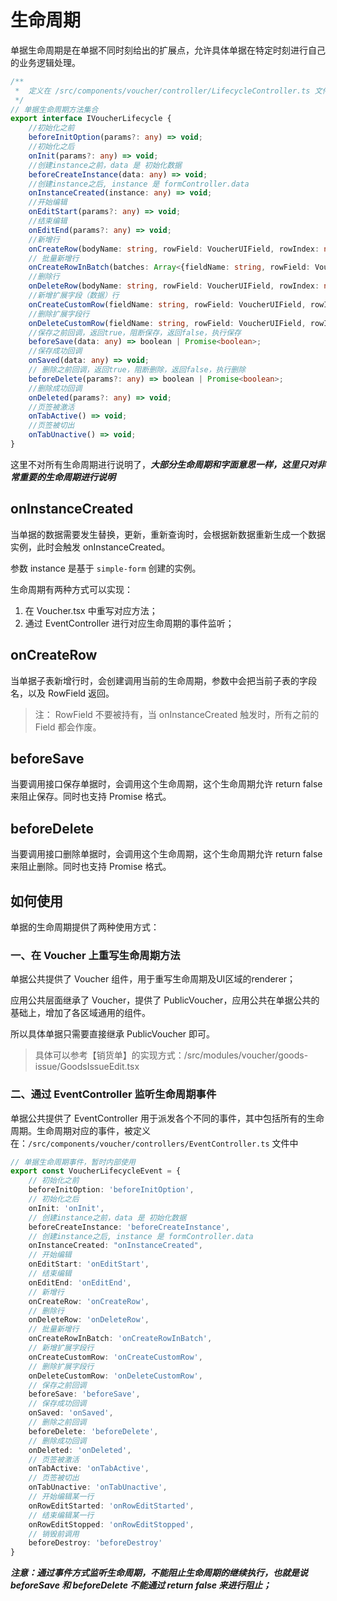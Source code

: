 # 生命周期

单据生命周期是在单据不同时刻给出的扩展点，允许具体单据在特定时刻进行自己的业务逻辑处理。

```typescript
/**
 *  定义在 /src/components/voucher/controller/LifecycleController.ts 文件中
 */
// 单据生命周期方法集合
export interface IVoucherLifecycle {
    //初始化之前
    beforeInitOption(params?: any) => void;
    //初始化之后
    onInit(params?: any) => void;
    //创建instance之前，data 是 初始化数据
    beforeCreateInstance(data: any) => void;
    //创建instance之后, instance 是 formController.data
    onInstanceCreated(instance: any) => void;
    //开始编辑
    onEditStart(params?: any) => void;
    //结束编辑
    onEditEnd(params?: any) => void;
    //新增行
    onCreateRow(bodyName: string, rowField: VoucherUIField, rowIndex: number, disposers: Array<Lambda>) => void;
    // 批量新增行
    onCreateRowInBatch(batches: Array<{fieldName: string, rowField: VoucherUIField, rowIndex: number, disposers: Array<Lambda>}>) => void;
    //删除行
    onDeleteRow(bodyName: string, rowField: VoucherUIField, rowIndex: number) => void;
    //新增扩展字段（数据）行
    onCreateCustomRow(fieldName: string, rowField: VoucherUIField, rowIndex: number, disposers: Array<Lambda>) => void;
    //删除扩展字段行
    onDeleteCustomRow(fieldName: string, rowField: VoucherUIField, rowIndex: number) => void;
    //保存之前回调，返回true，阻断保存，返回false，执行保存
    beforeSave(data: any) => boolean | Promise<boolean>;
    //保存成功回调
    onSaved(data: any) => void;
    // 删除之前回调，返回true，阻断删除，返回false，执行删除
    beforeDelete(params?: any) => boolean | Promise<boolean>;
    //删除成功回调
    onDeleted(params?: any) => void;
    //页签被激活
    onTabActive() => void;
    //页签被切出
    onTabUnactive() => void;
}
```

这里不对所有生命周期进行说明了，_**大部分生命周期和字面意思一样，这里只对非常重要的生命周期进行说明**_

## onInstanceCreated

当单据的数据需要发生替换，更新，重新查询时，会根据新数据重新生成一个数据实例，此时会触发 onInstanceCreated。

参数 instance 是基于 `simple-form` 创建的实例。

生命周期有两种方式可以实现：

1. 在 Voucher.tsx 中重写对应方法；
2. 通过 EventController 进行对应生命周期的事件监听；

## onCreateRow

当单据子表新增行时，会创建调用当前的生命周期，参数中会把当前子表的字段名，以及 RowField 返回。

> 注： RowField 不要被持有，当 onInstanceCreated 触发时，所有之前的 Field 都会作废。

## beforeSave

当要调用接口保存单据时，会调用这个生命周期，这个生命周期允许 return false 来阻止保存。同时也支持 Promise 格式。

## beforeDelete

当要调用接口删除单据时，会调用这个生命周期，这个生命周期允许 return false 来阻止删除。同时也支持 Promise 格式。

## 如何使用

单据的生命周期提供了两种使用方式：

### 一、在 Voucher 上重写生命周期方法

单据公共提供了 Voucher 组件，用于重写生命周期及UI区域的renderer；

应用公共层面继承了 Voucher，提供了 PublicVoucher，应用公共在单据公共的基础上，增加了各区域通用的组件。

所以具体单据只需要直接继承 PublicVoucher 即可。

> 具体可以参考【销货单】的实现方式：/src/modules/voucher/goods-issue/GoodsIssueEdit.tsx

### 二、通过 EventController 监听生命周期事件

单据公共提供了 EventController 用于派发各个不同的事件，其中包括所有的生命周期。生命周期对应的事件，被定义在：`/src/components/voucher/controllers/EventController.ts` 文件中

```typescript
// 单据生命周期事件，暂时内部使用
export const VoucherLifecycleEvent = {
    // 初始化之前
    beforeInitOption: 'beforeInitOption',
    // 初始化之后
    onInit: 'onInit',
    // 创建instance之前，data 是 初始化数据
    beforeCreateInstance: 'beforeCreateInstance',
    // 创建instance之后, instance 是 formController.data
    onInstanceCreated: "onInstanceCreated",
    // 开始编辑
    onEditStart: 'onEditStart',
    // 结束编辑
    onEditEnd: 'onEditEnd',
    // 新增行
    onCreateRow: 'onCreateRow',
    // 删除行
    onDeleteRow: 'onDeleteRow',
    // 批量新增行
    onCreateRowInBatch: 'onCreateRowInBatch',
    // 新增扩展字段行
    onCreateCustomRow: 'onCreateCustomRow',
    // 删除扩展字段行
    onDeleteCustomRow: 'onDeleteCustomRow',
    // 保存之前回调
    beforeSave: 'beforeSave',
    // 保存成功回调
    onSaved: 'onSaved',
    // 删除之前回调
    beforeDelete: 'beforeDelete',
    // 删除成功回调
    onDeleted: 'onDeleted',
    // 页签被激活
    onTabActive: 'onTabActive',
    // 页签被切出
    onTabUnactive: 'onTabUnactive',
    // 开始编辑某一行
    onRowEditStarted: 'onRowEditStarted',
    // 结束编辑某一行
    onRowEditStopped: 'onRowEditStopped',
    // 销毁前调用
    beforeDestroy: 'beforeDestroy'
}
```

_**注意：通过事件方式监听生命周期，不能阻止生命周期的继续执行，也就是说 beforeSave 和 beforeDelete 不能通过 return false 来进行阻止；**_

